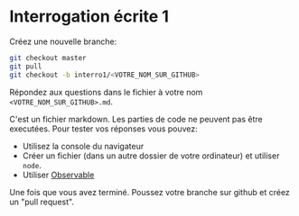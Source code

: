 # Interrogation écrite 1

Créez une nouvelle branche:

```bash
git checkout master
git pull
git checkout -b interro1/<VOTRE_NOM_SUR_GITHUB>
```

Répondez aux questions dans le fichier à votre nom `<VOTRE_NOM_SUR_GITHUB>.md`.

C'est un fichier markdown. Les parties de code ne peuvent pas être executées. Pour tester vos réponses vous pouvez:

* Utilisez la console du navigateur
* Créer un fichier (dans un autre dossier de votre ordinateur) et utiliser `node`.
* Utiliser [Observable](https://observablehq.com/)

Une fois que vous avez terminé. Poussez votre branche sur github et créez un "pull request".